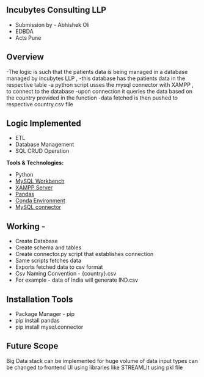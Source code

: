 ## Incubytes Consulting LLP
- Submission by - Abhishek Oli
- EDBDA
- Acts Pune

## Overview
-The logic is such that the patients data is being managed in a database managed by incubytes LLP ,
-this database has the patients data in the respective table
-a python script usses the mysql connector with XAMPP , to connect to the database
-upon connection it queries the data based on the country provided in the function
-data fetched is then pushed to respective country.csv file


## Logic Implemented
- ETL
- Database Management
- SQL CRUD Operation

**Tools & Technologies:**
- Python 
- [MySQL Workbench](https://www.mysql.com/products/workbench/)
- [XAMPP Server](https://www.apachefriends.org/download.html)
- [Pandas](https://pandas.pydata.org/docs/)
- [Conda Environment](https://conda.io/projects/conda/en/latest/user-guide/tasks/manage-environments.html#activating-an-environment)
- [MySQL connector](https://dev.mysql.com/doc/connector-python/en/connector-python-introduction.html)


## Working -

- Create Database
- Create schema and tables
- Create connector.py script that establishes connection
- Same scripts fetches data
- Exports fetched data to csv format
- Csv Naming Convention - {country}.csv
- For example - data of India will generate IND.csv


## Installation Tools
- Package Manager - pip
- pip install pandas
- pip install mysql.connector

## Future Scope
Big Data stack can be implemented for huge volume of data
input types can be changed to frontend UI using libraries like STREAMLIt using pkl file